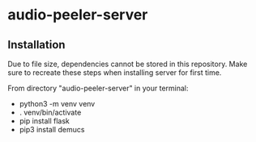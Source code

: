 # audio-peeler-server

## Installation

Due to file size, dependencies cannot be stored in this repository.  Make sure to recreate these steps when installing server for first time.

 From directory "audio-peeler-server" in your terminal: 
- python3 -m venv venv
- . venv/bin/activate
- pip install flask
- pip3 install demucs

